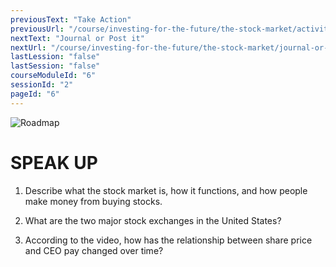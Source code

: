 ```yaml
---
previousText: "Take Action"
previousUrl: "/course/investing-for-the-future/the-stock-market/activities"
nextText: "Journal or Post it"
nextUrl: "/course/investing-for-the-future/the-stock-market/journal-or-post-it"
lastLession: "false"
lastSession: "false"
courseModuleId: "6"
sessionId: "2"
pageId: "6"
---
```



![Roadmap](/assets/img/lets-talk-about-it.png)
# SPEAK UP

1. Describe what the stock market is, how it functions, and how people make money from buying stocks.

2. What are the two major stock exchanges in the United States?

3. According to the video, how has the relationship between share price and CEO pay changed over time? 
